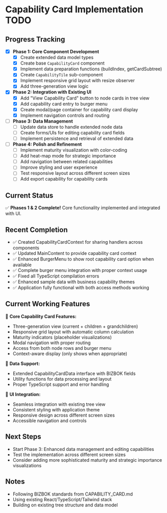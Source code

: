 # Capability Card Implementation TODO

## Progress Tracking
- [x] **Phase 1: Core Component Development**
  - [x] Create extended data model types
  - [x] Create base `CapabilityCard` component
  - [x] Implement data preparation functions (buildIndex, getCardSubtree)
  - [x] Create `CapabilityTile` sub-component
  - [x] Implement responsive grid layout with resize observer
  - [x] Add three-generation view logic

- [x] **Phase 2: Integration with Existing UI**
  - [x] Add "View Capability Card" button to node cards in tree view
  - [x] Add capability card entry to burger menu
  - [x] Create modal/page container for capability card display
  - [x] Implement navigation controls and routing

- [ ] **Phase 3: Data Management**
  - [ ] Update data store to handle extended node data
  - [ ] Create forms/UIs for editing capability card fields
  - [ ] Implement persistence and retrieval of extended data

- [ ] **Phase 4: Polish and Refinement**
  - [ ] Implement maturity visualization with color-coding
  - [ ] Add heat-map mode for strategic importance
  - [ ] Add navigation between related capabilities
  - [ ] Improve styling and user experience
  - [ ] Test responsive layout across different screen sizes
  - [ ] Add export capability for capability cards

## Current Status
✅ **Phases 1 & 2 Complete!** Core functionality implemented and integrated with UI.

## Recent Completion
- ✅ Created CapabilityCardContext for sharing handlers across components
- ✅ Updated MainContent to provide capability card context
- ✅ Enhanced BurgerMenu to show root capability card option when available
- ✅ Complete burger menu integration with proper context usage
- ✅ Fixed all TypeScript compilation errors
- ✅ Enhanced sample data with business capability themes
- ✅ Application fully functional with both access methods working

## Current Working Features
🎯 **Core Capability Card Features:**
- Three-generation view (current + children + grandchildren)
- Responsive grid layout with automatic column calculation
- Maturity indicators (placeholder visualizations)
- Modal navigation with proper routing
- Access from both node rows and burger menu
- Context-aware display (only shows when appropriate)

🎯 **Data Support:**
- Extended CapabilityCardData interface with BIZBOK fields
- Utility functions for data processing and layout
- Proper TypeScript support and error handling

🎯 **UI Integration:**
- Seamless integration with existing tree view
- Consistent styling with application theme
- Responsive design across different screen sizes
- Accessible navigation and controls

## Next Steps
- Start Phase 3: Enhanced data management and editing capabilities
- Test the implementation across different screen sizes
- Consider adding more sophisticated maturity and strategic importance visualizations

## Notes
- Following BIZBOK standards from CAPABILITY_CARD.md
- Using existing React/TypeScript/Tailwind stack
- Building on existing tree structure and data model
